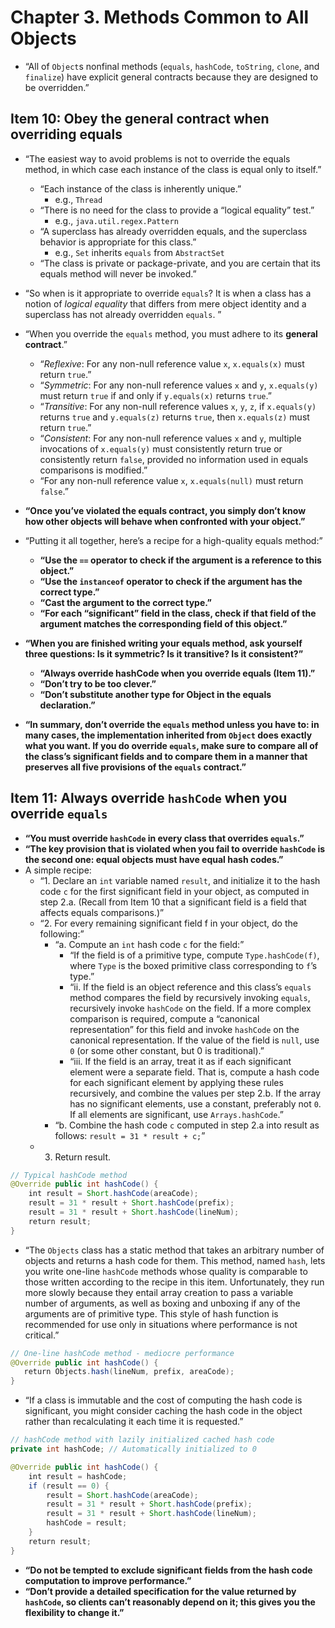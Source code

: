 # Chapter 3. Methods Common to All Objects

* “All of `Object`s nonfinal methods (`equals`, `hashCode`, `toString`, `clone`, and `finalize`) have explicit general contracts because they are designed to be overridden.”

## Item 10: Obey the general contract when overriding equals

* “The easiest way to avoid problems is not to override the equals method, in which case each instance of the class is equal only to itself.”

  * “Each instance of the class is inherently unique.”
    * e.g., `Thread`
  * “There is no need for the class to provide a “logical equality” test.”
    * e.g., `java.util.regex.Pattern`
  * “A superclass has already overridden equals, and the superclass behavior is appropriate for this class.”
    * e.g., `Set` inherits `equals` from `AbstractSet`
  * “The class is private or package-private, and you are certain that its equals method will never be invoked.”
* “So when is it appropriate to override `equals`? It is when a class has a notion of *logical equality* that differs from mere object identity and a superclass has not already overridden `equals`. ”
* “When you override the `equals` method, you must adhere to its **general contract**.”

  * “*Reflexive*: For any non-null reference value `x`, `x.equals(x)` must return `true`.”
  * “*Symmetric*: For any non-null reference values `x` and `y`, `x.equals(y)` must return `true` if and only if `y.equals(x)` returns `true`.”
  * “*Transitive*: For any non-null reference values `x`, `y`, `z`, if `x.equals(y)` returns `true` and `y.equals(z)` returns `true`, then `x.equals(z)` must return `true`.”
  * “*Consistent*: For any non-null reference values `x` and `y`, multiple invocations of `x.equals(y)` must consistently return true or consistently return `false`, provided no information used in equals comparisons is modified.”
  * “For any non-null reference value `x`, `x.equals(null)` must return `false`.”
* **“Once you’ve violated the equals contract, you simply don’t know how other objects will behave when confronted with your object.”**
* “Putting it all together, here’s a recipe for a high-quality equals method:”
  * **“Use the `==` operator to check if the argument is a reference to this object.”**
  * **“Use the `instanceof` operator to check if the argument has the correct type.”**
  * **“Cast the argument to the correct type.”**
  * **“For each “significant” field in the class, check if that field of the argument matches the corresponding field of this object.”**
* **“When you are finished writing your equals method, ask yourself three questions: Is it symmetric? Is it transitive? Is it consistent?”**
  * **“Always override hashCode when you override equals (Item 11).”**
  * **“Don’t try to be too clever.”** 
  * **“Don’t substitute another type for Object in the equals declaration.”**
* **“In summary, don’t override the `equals` method unless you have to: in many cases, the implementation inherited from `Object` does exactly what you want. If you do override `equals`, make sure to compare all of the class’s significant fields and to compare them in a manner that preserves all five provisions of the `equals` contract.”**

## Item 11: Always override `hashCode` when you override `equals`

* **“You must override `hashCode` in every class that overrides `equals`.”**
* **“The key provision that is violated when you fail to override `hashCode` is the second one: equal objects must have equal hash codes.”**
* A simple recipe:
  * “1. Declare an `int` variable named `result`, and initialize it to the hash code `c` for the first significant field in your object, as computed in step 2.a. (Recall from Item 10 that a significant field is a field that affects equals comparisons.)”
  * “2. For every remaining significant field f in your object, do the following:”
    * “a. Compute an `int` hash code `c` for the field:”
      * “If the field is of a primitive type, compute `Type.hashCode(f)`, where `Type` is the boxed primitive class corresponding to `f`’s type.”
      * “ii. If the field is an object reference and this class’s `equals` method compares the field by recursively invoking `equals`, recursively invoke `hashCode` on the field. If a more complex comparison is required, compute a “canonical representation” for this field and invoke `hashCode` on the canonical representation. If the value of the field is `null`, use `0` (or some other constant, but 0 is traditional).”
      * “iii. If the field is an array, treat it as if each significant element were a separate field. That is, compute a hash code for each significant element by applying these rules recursively, and combine the values per step 2.b. If the array has no significant elements, use a constant, preferably not `0`. If all elements are significant, use `Arrays.hashCode`.”
    * “b. Combine the hash code `c` computed in step 2.a into result as follows: `result = 31 * result + c;`”
  * 3. Return result.

```java
// Typical hashCode method
@Override public int hashCode() {
    int result = Short.hashCode(areaCode);
    result = 31 * result + Short.hashCode(prefix);
    result = 31 * result + Short.hashCode(lineNum);
    return result;
}
```

* “The `Objects` class has a static method that takes an arbitrary number of objects and returns a hash code for them. This method, named `hash`, lets you write one-line `hashCode` methods whose quality is comparable to those written according to the recipe in this item. Unfortunately, they run more slowly because they entail array creation to pass a variable number of arguments, as well as boxing and unboxing if any of the arguments are of primitive type. This style of hash function is recommended for use only in situations where performance is not critical.”

```java
// One-line hashCode method - mediocre performance
@Override public int hashCode() {
   return Objects.hash(lineNum, prefix, areaCode);
}
```

* “If a class is immutable and the cost of computing the hash code is significant, you might consider caching the hash code in the object rather than recalculating it each time it is requested.”

```java
// hashCode method with lazily initialized cached hash code
private int hashCode; // Automatically initialized to 0

@Override public int hashCode() {
    int result = hashCode;
    if (result == 0) {
        result = Short.hashCode(areaCode);
        result = 31 * result + Short.hashCode(prefix);
        result = 31 * result + Short.hashCode(lineNum);
        hashCode = result;
    }
    return result;
}
```

* **“Do not be tempted to exclude significant fields from the hash code computation to improve performance.”**
* **“Don’t provide a detailed specification for the value returned by `hashCode`, so clients can’t reasonably depend on it; this gives you the flexibility to change it.”**

